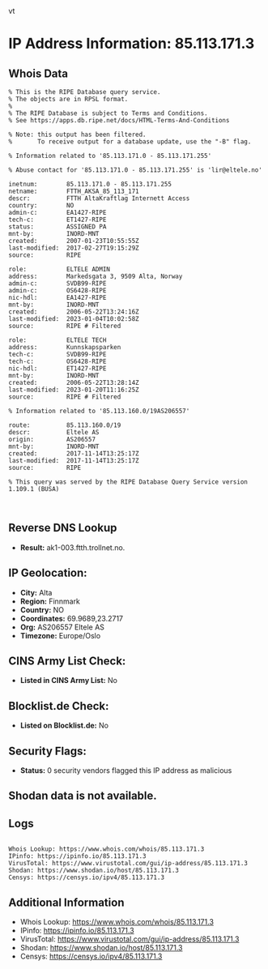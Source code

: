 vt
# IP Address Information: 85.113.171.3

## Whois Data
```
% This is the RIPE Database query service.
% The objects are in RPSL format.
%
% The RIPE Database is subject to Terms and Conditions.
% See https://apps.db.ripe.net/docs/HTML-Terms-And-Conditions

% Note: this output has been filtered.
%       To receive output for a database update, use the "-B" flag.

% Information related to '85.113.171.0 - 85.113.171.255'

% Abuse contact for '85.113.171.0 - 85.113.171.255' is 'lir@eltele.no'

inetnum:        85.113.171.0 - 85.113.171.255
netname:        FTTH_AKSA_85_113_171
descr:          FTTH AltaKraftlag Internett Access
country:        NO
admin-c:        EA1427-RIPE
tech-c:         ET1427-RIPE
status:         ASSIGNED PA
mnt-by:         INORD-MNT
created:        2007-01-23T10:55:55Z
last-modified:  2017-02-27T19:15:29Z
source:         RIPE

role:           ELTELE ADMIN
address:        Markedsgata 3, 9509 Alta, Norway
admin-c:        SVDB99-RIPE
admin-c:        OS6428-RIPE
nic-hdl:        EA1427-RIPE
mnt-by:         INORD-MNT
created:        2006-05-22T13:24:16Z
last-modified:  2023-01-04T10:02:58Z
source:         RIPE # Filtered

role:           ELTELE TECH
address:        Kunnskapsparken
tech-c:         SVDB99-RIPE
tech-c:         OS6428-RIPE
nic-hdl:        ET1427-RIPE
mnt-by:         INORD-MNT
created:        2006-05-22T13:28:14Z
last-modified:  2023-01-20T11:16:25Z
source:         RIPE # Filtered

% Information related to '85.113.160.0/19AS206557'

route:          85.113.160.0/19
descr:          Eltele AS
origin:         AS206557
mnt-by:         INORD-MNT
created:        2017-11-14T13:25:17Z
last-modified:  2017-11-14T13:25:17Z
source:         RIPE

% This query was served by the RIPE Database Query Service version 1.109.1 (BUSA)



```
## Reverse DNS Lookup
- **Result:** ak1-003.ftth.trollnet.no.

## IP Geolocation:
- **City:** Alta
- **Region:** Finnmark
- **Country:** NO
- **Coordinates:** 69.9689,23.2717
- **Org:** AS206557 Eltele AS
- **Timezone:** Europe/Oslo

## CINS Army List Check:
- **Listed in CINS Army List:** 
No

## Blocklist.de Check:
- **Listed on Blocklist.de:** 
No

## Security Flags:
- **Status:** 0 security vendors flagged this IP address as malicious

## Shodan data is not available.

## Logs
```

Whois Lookup: https://www.whois.com/whois/85.113.171.3
IPinfo: https://ipinfo.io/85.113.171.3
VirusTotal: https://www.virustotal.com/gui/ip-address/85.113.171.3
Shodan: https://www.shodan.io/host/85.113.171.3
Censys: https://censys.io/ipv4/85.113.171.3

```
## Additional Information
- Whois Lookup: https://www.whois.com/whois/85.113.171.3
- IPinfo: https://ipinfo.io/85.113.171.3
- VirusTotal: https://www.virustotal.com/gui/ip-address/85.113.171.3
- Shodan: https://www.shodan.io/host/85.113.171.3
- Censys: https://censys.io/ipv4/85.113.171.3

